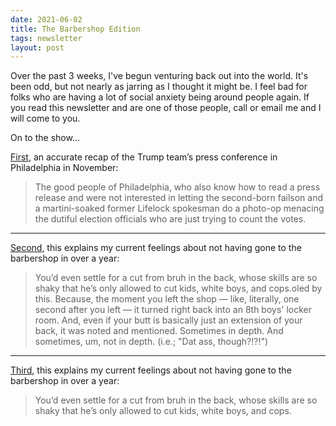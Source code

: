 ```yaml
---
date: 2021-06-02
title: The Barbershop Edition
tags: newsletter
layout: post
---
```



Over the past 3 weeks, I've begun venturing back out into the world. It's been odd, but not nearly as jarring as I thought it might be. I feel bad for folks who are having a lot of social anxiety being around people again. If you read this newsletter and are one of those people, call or email me and I will come to you.

On to the show...

[First](https://www.salon.com/2020/11/05/clown-coup-trumps-effort-to-overthrow-democracy-as-well-run-as-his-business-and-presidency/), an accurate recap of the Trump team’s press conference in Philadelphia in November:

>The  good people of Philadelphia, who also know how to read a press release  and were not interested in letting the second-born failson and a  martini-soaked former Lifelock spokesman do a photo-op menacing the  dutiful election officials who are just trying to count the votes.

---

[Second](https://verysmartbrothas.theroot.com/a-word-of-encouragement-to-all-the-black-men-who-desper-1842567210), this explains my current feelings about not having gone to the barbershop in over a year:

>You’d  even settle for a cut from bruh in the back, whose skills are so shaky  that he’s only allowed to cut kids, white boys, and cops.oled by this. Because, the moment you left the  shop — like, literally, one second  after you left — it turned right back into an 8th boys' locker room.  And, even if your butt is basically just an extension of your back,  it was noted and mentioned. Sometimes in depth. And sometimes, um, not  in depth. (i.e.; "Dat ass, though?!?!")

---

[Third](https://verysmartbrothas.theroot.com/a-word-of-encouragement-to-all-the-black-men-who-desper-1842567210), this explains my current feelings about not having gone to the barbershop in over a year:

>You’d  even settle for a cut from bruh in the back, whose skills are so shaky  that he’s only allowed to cut kids, white boys, and cops.